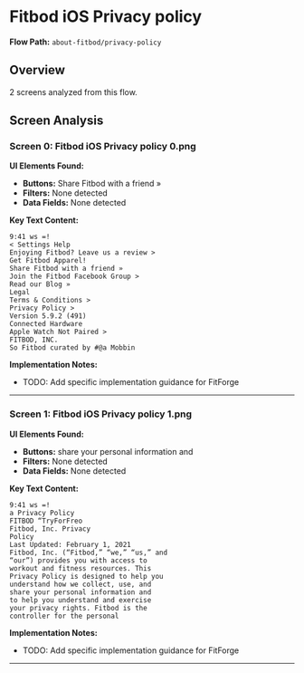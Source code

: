 # Fitbod iOS Privacy policy

**Flow Path:** `about-fitbod/privacy-policy`

## Overview
2 screens analyzed from this flow.

## Screen Analysis

### Screen 0: Fitbod iOS Privacy policy 0.png

**UI Elements Found:**
- **Buttons:** Share Fitbod with a friend »
- **Filters:** None detected  
- **Data Fields:** None detected

**Key Text Content:**
```
9:41 ws =!
< Settings Help
Enjoying Fitbod? Leave us a review >
Get Fitbod Apparel!
Share Fitbod with a friend »
Join the Fitbod Facebook Group >
Read our Blog »
Legal
Terms & Conditions >
Privacy Policy >
Version 5.9.2 (491)
Connected Hardware
Apple Watch Not Paired >
FITBOD, INC.
So Fitbod curated by #@a Mobbin
```

**Implementation Notes:**
- TODO: Add specific implementation guidance for FitForge

---

### Screen 1: Fitbod iOS Privacy policy 1.png

**UI Elements Found:**
- **Buttons:** share your personal information and
- **Filters:** None detected  
- **Data Fields:** None detected

**Key Text Content:**
```
9:41 ws =!
a Privacy Policy
FITBOD “TryForFreo
Fitbod, Inc. Privacy
Policy
Last Updated: February 1, 2021
Fitbod, Inc. (“Fitbod,” “we,” “us,” and
“our”) provides you with access to
workout and fitness resources. This
Privacy Policy is designed to help you
understand how we collect, use, and
share your personal information and
to help you understand and exercise
your privacy rights. Fitbod is the
controller for the personal
```

**Implementation Notes:**
- TODO: Add specific implementation guidance for FitForge

---

